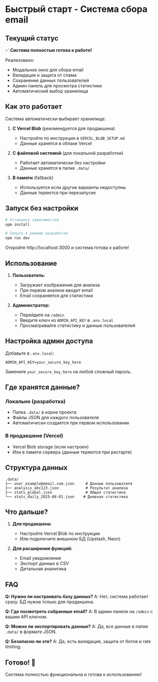 # Быстрый старт - Система сбора email

## Текущий статус

✅ **Система полностью готова к работе!**

Реализовано:
- Модальное окно для сбора email
- Валидация и защита от спама
- Сохранение данных пользователей
- Админ панель для просмотра статистики
- Автоматический выбор хранилища

## Как это работает

Система автоматически выбирает хранилище:

1. **С Vercel Blob** (рекомендуется для продакшена)
   - Настройте по инструкции в `VERCEL_BLOB_SETUP.md`
   - Данные хранятся в облаке Vercel

2. **С файловой системой** (для локальной разработки)
   - Работает автоматически без настройки
   - Данные хранятся в папке `.data/`

3. **В памяти** (fallback)
   - Используется если другие варианты недоступны
   - Данные теряются при перезапуске

## Запуск без настройки

```bash
# Установка зависимостей
npm install

# Запуск в режиме разработки
npm run dev
```

Откройте http://localhost:3000 и система готова к работе!

## Использование

1. **Пользователь:**
   - Загружает изображения для анализа
   - При первом анализе вводит email
   - Email сохраняется для статистики

2. **Администратор:**
   - Перейдите на `/admin`
   - Введите ключ из `ADMIN_API_KEY` в `.env.local`
   - Просматривайте статистику и данные пользователей

## Настройка админ доступа

Добавьте в `.env.local`:

```env
ADMIN_API_KEY=your_secure_key_here
```

Замените `your_secure_key_here` на любой сложный пароль.

## Где хранятся данные?

### Локально (разработка)
- Папка `.data/` в корне проекта
- Файлы JSON для каждого пользователя
- Автоматически создается при первом использовании

### В продакшене (Vercel)
- Vercel Blob storage (если настроен)
- Или в памяти сервера (данные теряются при рестарте)

## Структура данных

```
.data/
├── user_example@email.com.json     # Данные пользователя
├── analysis_abc123.json            # Результат анализа
├── stats_global.json               # Общая статистика
└── stats_daily_2025-08-01.json    # Дневная статистика
```

## Что дальше?

1. **Для продакшена:**
   - Настройте Vercel Blob по инструкции
   - Или подключите внешнюю БД (Upstash, Neon)

2. **Для расширения функций:**
   - Email уведомления
   - Экспорт данных в CSV
   - Детальная аналитика

## FAQ

**Q: Нужно ли настраивать базу данных?**
A: Нет, система работает сразу. БД нужна только для продакшена.

**Q: Где посмотреть собранные email?**
A: В админ панели на `/admin` с вашим API ключом.

**Q: Можно ли экспортировать данные?**
A: Да, все данные в папке `.data/` в формате JSON.

**Q: Безопасно ли это?**
A: Да, есть валидация, защита от ботов и rate limiting.

## Готово! 🚀

Система полностью функциональна и готова к использованию!